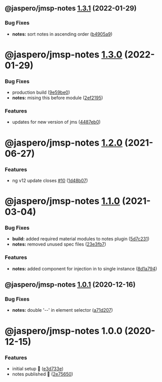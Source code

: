 ## @jaspero/jmsp-notes [1.3.1](https://github.com/Jaspero/jms-plugins/compare/@jaspero/jmsp-notes@1.3.0...@jaspero/jmsp-notes@1.3.1) (2022-01-29)


### Bug Fixes

* **notes:** sort notes in ascending order ([b4905a9](https://github.com/Jaspero/jms-plugins/commit/b4905a9266d2974e6f18d5e39df05f1343fc60a5))

# @jaspero/jmsp-notes [1.3.0](https://github.com/Jaspero/jms-plugins/compare/@jaspero/jmsp-notes@1.2.0...@jaspero/jmsp-notes@1.3.0) (2022-01-29)


### Bug Fixes

* production build ([9e59be0](https://github.com/Jaspero/jms-plugins/commit/9e59be032a64677e705c937f7a05e41940353ee3))
* **notes:** mising this before module ([2ef2195](https://github.com/Jaspero/jms-plugins/commit/2ef2195f7d6d56f188802cfc4ad69c6ba19c4ee8))


### Features

* updates for new version of jms ([4487eb0](https://github.com/Jaspero/jms-plugins/commit/4487eb03c1b72884a1525ab66a2dbb53b00f0f6a))

# @jaspero/jmsp-notes [1.2.0](https://github.com/Jaspero/jms-plugins/compare/@jaspero/jmsp-notes@1.1.0...@jaspero/jmsp-notes@1.2.0) (2021-06-27)


### Features

* ng v12 update closes [#10](https://github.com/Jaspero/jms-plugins/issues/10) ([1d48b07](https://github.com/Jaspero/jms-plugins/commit/1d48b070c3ce51c702ae9d2987a828b6e587efdc))

# @jaspero/jmsp-notes [1.1.0](https://github.com/Jaspero/jms-plugins/compare/@jaspero/jmsp-notes@1.0.1...@jaspero/jmsp-notes@1.1.0) (2021-03-04)


### Bug Fixes

* **build:** added required material modules to notes plugin ([5d7c231](https://github.com/Jaspero/jms-plugins/commit/5d7c231b8949ac5c8133b70671ceb3b894b374d9))
* **notes:** removed unused spec files ([23e3fb7](https://github.com/Jaspero/jms-plugins/commit/23e3fb7cbe12c180add3b156978933fbcd0609b5))


### Features

* **notes:** added component for injection in to single instance ([8d1a794](https://github.com/Jaspero/jms-plugins/commit/8d1a794986023510e5ea65e4286de4ca12f28298))

## @jaspero/jmsp-notes [1.0.1](https://github.com/Jaspero/jms-plugins/compare/@jaspero/jmsp-notes@1.0.0...@jaspero/jmsp-notes@1.0.1) (2020-12-16)


### Bug Fixes

* **notes:** double '--' in element selector ([a71d207](https://github.com/Jaspero/jms-plugins/commit/a71d207438e9b14b09667cfe7450bf2b7188d760))

# @jaspero/jmsp-notes 1.0.0 (2020-12-15)


### Features

* initial setup :tada: ([e3d733e](https://github.com/Jaspero/jms-plugins/commit/e3d733e3dc1073dfd4275240c0563cd334eb308c))
* notes published :tada: ([2e75650](https://github.com/Jaspero/jms-plugins/commit/2e75650b76037b29ef9eb335aa283f22ca4d49bb))
